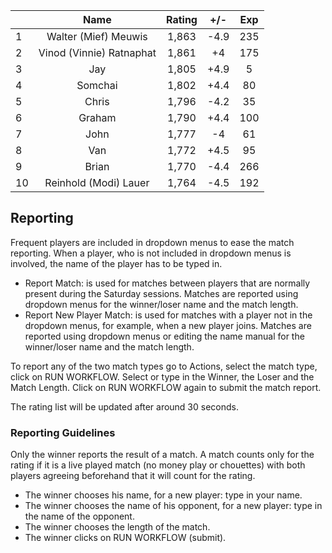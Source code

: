 | |Name|Rating|+/-|Exp|
|-|:--:|:----:|:-:|:-:|
|1|Walter (Mief) Meuwis|1,863|-4.9|235|
|2|Vinod (Vinnie) Ratnaphat|1,861|+4|175|
|3|Jay|1,805|+4.9|5|
|4|Somchai|1,802|+4.4|80|
|5|Chris|1,796|-4.2|35|
|6|Graham|1,790|+4.4|100|
|7|John|1,777|-4|61|
|8|Van|1,772|+4.5|95|
|9|Brian|1,770|-4.4|266|
|10|Reinhold (Modi) Lauer|1,764|-4.5|192|

 

## Reporting

Frequent players are included in dropdown menus to ease the match reporting.
When a player, who is not included in dropdown menus is involved, the name of the player has to be typed in.

- Report Match:  is used for matches between players that are normally present during the Saturday sessions.
Matches are reported using dropdown menus for the winner/loser name and the match length.
- Report New Player Match:  is used for matches with a player not in the dropdown menus, for example, when a new player joins.
Matches are reported using dropdown menus or editing the name manual for the winner/loser name and the match length.

To report any of the two match types go to Actions, select the match type, click on RUN WORKFLOW.
Select or type in the Winner, the Loser and the Match Length.
Click on RUN WORKFLOW again to submit the match report.

The rating list will be updated after around 30 seconds.

### Reporting Guidelines

Only the winner reports the result of a match.
A match counts only for the rating if it is a live played match (no money play or chouettes)
with both players agreeing beforehand that it will count for the rating.

- The winner chooses his name, for a new player: type in your name.
- The winner chooses the name of his opponent, for a new player: type in the name of the opponent.
- The winner chooses the length of the match.
- The winner clicks on RUN WORKFLOW (submit).
